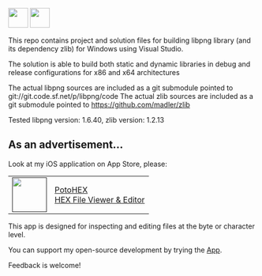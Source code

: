 [<img src="https://api.gitsponsors.com/api/badge/img?id=678506512" height="40">](https://api.gitsponsors.com/api/badge/link?p=BUhc7+vaiAFjqwcZLAevyk8ziAkwR251h851EHh2oNche8uMkvI8Hvbx9vdMxcR2Qy5zjznueX7d/eBptLsd59nVaHECP54OGfK2xctBS4k5GEZrZLfWCn2G9BcjDk93PRggZUZ8S/q3Jgy6N9fTuA==)
[<img src="https://api.gitsponsors.com/api/badge/img?id=678506512" height="40">](https://api.gitsponsors.com/api/badge/link?p=BUhc7+vaiAFjqwcZLAevyk8ziAkwR251h851EHh2oNche8uMkvI8Hvbx9vdMxcR2Qy5zjznueX7d/eBptLsd59nVaHECP54OGfK2xctBS4k5GEZrZLfWCn2G9BcjDk93PRggZUZ8S/q3Jgy6N9fTuA==)

This repo contains project and solution files for building libpng library (and its dependency zlib) for Windows using Visual Studio.

The solution is able to build both static and dynamic libraries in debug and release configurations for x86 and x64 architectures

The actual libpng sources are included as a git submodule pointed to git://git.code.sf.net/p/libpng/code
The actual zlib sources are included as a git submodule pointed to https://github.com/madler/zlib

Tested libpng version: 1.6.40, zlib version: 1.2.13

## As an advertisement…
Look at my iOS application on App Store, please:

[<table align="center" border=0 cellspacing=0 cellpadding=0><tr><td><img src="https://is4-ssl.mzstatic.com/image/thumb/Purple112/v4/78/d6/f8/78d6f802-78f6-267a-8018-751111f52c10/AppIcon-0-1x_U007emarketing-0-10-0-85-220.png/460x0w.webp" width="70"/></td><td><a href="https://apps.apple.com/us/app/potohex/id1620963302">PotoHEX</a><br>HEX File Viewer & Editor</td><tr></table>]()

This app is designed for inspecting and editing files at the byte or character level.
  
You can support my open-source development by trying the [App](https://apps.apple.com/us/app/potohex/id1620963302).

Feedback is welcome!
